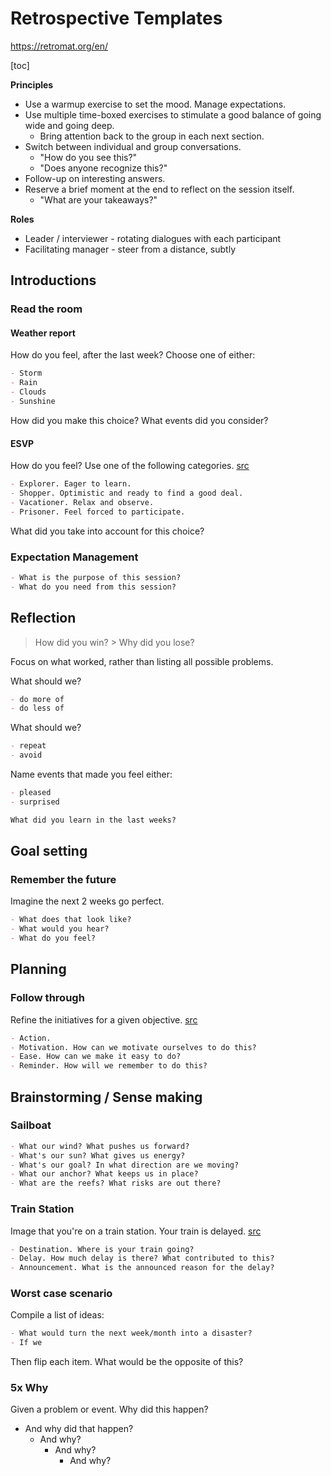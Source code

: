# Retrospective Templates

https://retromat.org/en/

[toc]

**Principles**

- Use a warmup exercise to set the mood. Manage expectations.
- Use multiple time-boxed exercises to stimulate a good balance of going wide and going deep.
    - Bring attention back to the group in each next section.
- Switch between individual and group conversations.
    - "How do you see this?"
    - "Does anyone recognize this?"
- Follow-up on interesting answers.
- Reserve a brief moment at the end to reflect on the session itself.
    - "What are your takeaways?"

**Roles**

- Leader / interviewer - rotating dialogues with each participant
- Facilitating manager - steer from a distance, subtly



## Introductions

### Read the room

#### Weather report

How do you feel, after the last week? Choose one of either:

```markdown
- Storm
- Rain
- Clouds
- Sunshine
```

How did you make this choice? What events did you consider?



#### ESVP

How do you feel? Use one of the following categories. [src](https://retromat.org/en/?id=1)

```markdown
- Explorer. Eager to learn.
- Shopper. Optimistic and ready to find a good deal.
- Vacationer. Relax and observe.
- Prisoner. Feel forced to participate.
```

What did you take into account for this choice?



### Expectation Management

```markdown
- What is the purpose of this session?
- What do you need from this session?
```



## Reflection

> How did you win? > Why did you lose?

Focus on what worked, rather than listing all possible problems.



What should we?

```markdown
- do more of
- do less of
```

What should we?

```markdown
- repeat
- avoid
```

Name events that made you feel either:

```markdown
- pleased
- surprised
```



```markdown
What did you learn in the last weeks?
```



## Goal setting

### Remember the future

Imagine the next 2 weeks go perfect. 

```markdown
- What does that look like?
- What would you hear?
- What do you feel?
```



## Planning

### Follow through

Refine the initiatives for a given objective. [src](https://retromat.org/en/?id=117)

```markdown
- Action.
- Motivation. How can we motivate ourselves to do this? 
- Ease. How can we make it easy to do? 
- Reminder. How will we remember to do this? 
```



## Brainstorming / Sense making

### Sailboat

```markdown
- What our wind? What pushes us forward?
- What's our sun? What gives us energy?
- What's our goal? In what direction are we moving?
- What our anchor? What keeps us in place?
- What are the reefs? What risks are out there?
```



### Train Station

Image that you're on a train station. Your train is delayed. [src](https://retromat.org/en/?id=127)

```markdown
- Destination. Where is your train going?
- Delay. How much delay is there? What contributed to this?
- Announcement. What is the announced reason for the delay?
```



### Worst case scenario

Compile a list of ideas:

```markdown
- What would turn the next week/month into a disaster?
- If we 
```

Then flip each item. What would be the opposite of this?



### 5x Why

Given a problem or event. Why did this happen?

- And why did that happen?
    - And why?
        - And why?
            - And why?
